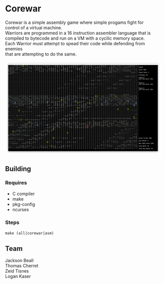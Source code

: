 # Corewar

Corewar is a simple assembly game where simple progams fight for  
control of a virtual machine.  
Warriors are programmed in a 16 instruction assembler language that is  
compiled to bytecode and run on a VM with a cycilic memory space.  
Each Warrior must attempt to spead their code while defending from enemies  
that are attempting to do the same.

![visualizer screenshot](https://raw.githubusercontent.com/logankaser/corewar/master/resources/screenshot.png)

## Building

### Requires
* C compiler
* make
* pkg-config
* ncurses

### Steps
```
make (all|corewar|asm)
```

## Team
Jackson Beall  
Thomas Cherret  
Zeid Tisnes  
Logan Kaser  
